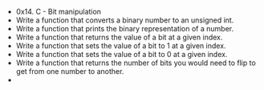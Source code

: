 * 0x14. C - Bit manipulation
* Write a function that converts a binary number to an unsigned int.
* Write a function that prints the binary representation of a number.
* Write a function that returns the value of a bit at a given index.
* Write a function that sets the value of a bit to 1 at a given index.
* Write a function that sets the value of a bit to 0 at a given index.
* Write a function that returns the number of bits you would need to flip to get from one number to another.
* 
